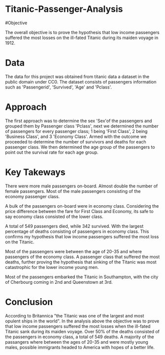# Titanic-Passenger-Analysis

#Objective

The overall objective is to prove the hypothesis that low income passengers suffered the most losses on the ill-fated Titanic during its maiden voyage in 1912.

# Data
The data for this project was obtained from titanic data a dataset in the public domain under CC0. The dataset consists of passengers information such as 'Passengerid', 'Survived', 'Age' and 'Pclass'.

# Approach
The first approach was to determine the sex 'Sex'of the passengers and grouped them by Passenger class 'Pclass', next we determined the number of passengers for every passenger class; 1 being 'First Class', 2 being 'Business Class', and 3 'Economy Class'. Armed with the outcome we proceeded to determine the number of survivors and deaths for each passenger class. We then determined the age group of the passengers to point out the survival rate for each age group.

# Key Takeways
There were more male passengers on-board. Almost double the number of female passengers. Most of the male passengers consisting of the economy passenger class.

A bulk of the passengers on-board were in economy class. Considering the price difference between the fare for First Class and Economy, its safe to say economy class consisted of the lower class.

A total of 549 passengers died, while 342 survived. With the largest percentage of deaths consisting of passengers in economy class. This confirms my hypothesis that low income passengers suffered the most loss on the Titanic.

Most of the passengers were between the age of 20-35 and where passengers of the economy class. A passenger class that suffered the most deaths, further proving the hypothesis that sinking of the Titanic was most catastrophic for the lower income young men.

Most of the passengers embarked the Titanic in Southampton, with the city of Cherbourg coming in 2nd and Queenstown at 3rd.

# Conclusion
According to Britannica "the Titanic was one of the largest and most opulent ships in the world". In the analysis above the objective was to prove that low income passengers suffered the most losses when the ill-fated Titanic sank during its maiden voyage. Over 50% of the deaths consisted of the passengers in economy class, a total of 549 deaths. A majority of the passangers where between the ages of 20-35 and were mostly young males, possible immigrants headed to America with hopes of a better life.
